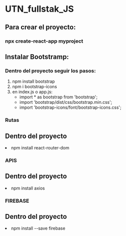 # UTN_fullstak_JS

## Para crear el proyecto:

### npx create-react-app myproject

## Instalar Bootstramp:

### Dentro del proyecto seguir los pasos:

<ol>
    <li>npm install bootstrap</li>
    <li>npm i bootstrap-icons</li>
    <li>en index.js o app.js:
    <ul>
        <li>import * as bootstrap from 'bootstrap';</li>
        <li>import 'bootstrap/dist/css/bootstrap.min.css';</li>
        <li>import 'bootstrap-icons/font/bootstrap-icons.css';</li>
    </ul>
</ol>

### Rutas
## Dentro del proyecto
<li>npm install react-router-dom</li>

### APIS
## Dentro del proyecto
<li>npm install axios</li>

### FIREBASE
## Dentro del proyecto
<li>npm install --save firebase</li>
